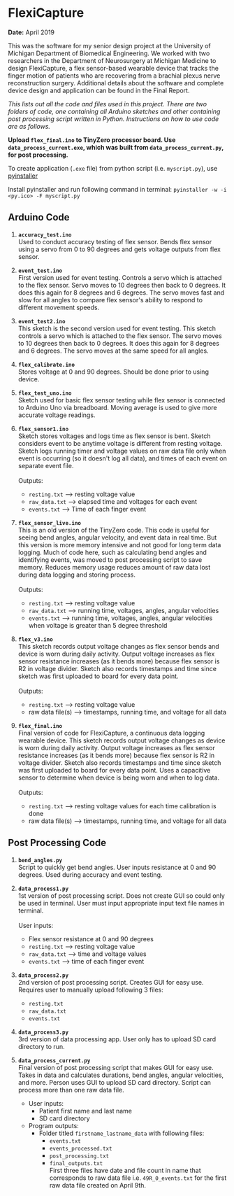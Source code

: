 # FlexiCapture

**Date:** April 2019

This was the software for my senior design project at the University of Michigan Department of Biomedical Engineering. We worked with two researchers in the Department of Neurosurgery at Michigan Medicine to design FlexiCapture, a flex sensor-based wearable device that tracks the finger motion of patients who are recovering from a brachial plexus nerve reconstruction surgery. Additional details about the software and complete device design and application can be found in the Final Report.

*This lists out all the code and files used in this project.*
*There are two folders of code, one containing all Arduino sketches and other containing post processing script written in Python.*
*Instructions on how to use code are as follows.*

**Upload `flex_final.ino` to TinyZero processor board. Use `data_process_current.exe`, which was built from `data_process_current.py`, for post processing.**

To create application (`.exe` file) from python script (i.e. `myscript.py`), use [pyinstaller](https://pyinstaller.readthedocs.io/en/stable/) 

Install pyinstaller and run following command in terminal:
`pyinstaller -w -i <py.ico> -F myscript.py`

## Arduino Code

1. **`accuracy_test.ino`**<br/>Used to conduct accuracy testing of flex sensor. Bends flex sensor using a servo from 0 to 90 degrees and gets voltage outputs from flex sensor.

2. **`event_test.ino`**<br/>First version used for event testing. Controls a servo which is attached to the flex sensor. Servo moves to 10 degrees then back to 0 degrees. It does this again for 8 degrees and 6 degrees. The servo moves fast and slow for all angles to compare flex sensor's ability to respond to different movement speeds.

3. **`event_test2.ino`**<br/>This sketch is the second version used for event testing. This sketch controls a servo which is attached to the flex sensor. The servo moves to 10 degrees then back to 0 degrees. It does this again for 8 degrees and 6 degrees. The servo moves at the same speed for all angles.

4. **`flex_calibrate.ino`**<br/>Stores voltage at 0 and 90 degrees. Should be done prior to using device.

5. **`flex_test_uno.ino`**<br/>Sketch used for basic flex sensor testing while flex sensor is connected to Arduino Uno via breadboard. Moving average is used to give more accurate voltage readings.

6. **`flex_sensor1.ino`**<br/>Sketch stores voltages and logs time as flex sensor is bent. Sketch considers event to be anytime voltage is different from resting voltage. Sketch logs running timer and voltage values on raw data file only when event is occurring (so it doesn't log all data), and times of each event on separate event file.\
\
Outputs:
    - `resting.txt` --> resting voltage value
    - `raw_data.txt` --> elapsed time and voltages for each event
    - `events.txt` --> Time of each finger event
         
7. **`flex_sensor_live.ino`**<br/>This is an old version of the TinyZero code. This code is useful for seeing bend angles, angular velocity, and event data in real time. But this version is more memory intensive and not good for long term data logging. Much of code here, such as calculating bend angles and identifying events, was moved to post processing script to save memory. Reduces memory usage reduces amount of raw data lost during data logging and storing process.\
\
Outputs:
    - `resting.txt` --> resting voltage value
    - `raw_data.txt` --> running time, voltages, angles, angular velocities
    - `events.txt` --> running time, voltages, angles, angular velocities when voltage is greater than 5 degree threshold
         
8. **`flex_v3.ino`**<br/>This sketch records output voltage changes as flex sensor bends and device is worn during daily activity. Output voltage increases as flex sensor resistance increases (as it bends more) because flex sensor is R2 in voltage divider. Sketch also records timestamps and time since sketch was first uploaded to board for every data point.\
\
Outputs: 
    - `resting.txt` --> resting voltage value
    - raw data file(s) --> timestamps, running time, and voltage for all data
         
9. **`flex_final.ino`**<br/>Final version of code for FlexiCapture, a continuous data logging wearable device. This sketch records output voltage changes as device is worn during daily activity. Output voltage increases as flex sensor resistance increases (as it bends more) because flex sensor is R2 in voltage divider. Sketch also records timestamps and time since sketch was first uploaded to board for every data point. Uses a capacitive sensor to determine when device is being worn and when to log data.\
\
Outputs:
    - `resting.txt` --> resting voltage values for each time calibration is done
    - raw data file(s) --> timestamps, running time, and voltage for all data

## Post Processing Code

1. **`bend_angles.py`**<br/>Script to quickly get bend angles. User inputs resistance at 0 and 90 degrees. Used during accuracy and event testing.

2. **`data_process1.py`**<br/>1st version of post processing script. Does not create GUI so could only be used in terminal. User must input appropriate input text file names in terminal.\
\
User inputs:
    - Flex sensor resistance at 0 and 90 degrees
    - `resting.txt` --> resting voltage value
    - `raw_data.txt` --> time and voltage values
    - `events.txt` --> time of each finger event

3. **`data_process2.py`**<br/>2nd version of post processing script. Creates GUI for easy use. Requires user to manually upload following 3 files:
    - `resting.txt`
    - `raw_data.txt`
    - `events.txt`

4. **`data_process3.py`**<br/>3rd version of data processing app. User only has to upload SD card directory to run.

5. **`data_process_current.py`**<br/>Final version of post processing script that makes GUI for easy use. Takes in data and calculates durations, bend angles, angular velocities, and more. Person uses GUI to upload SD card directory. Script can process more than one raw data file.

    - User inputs:
        - Patient first name and last name
        - SD card directory
    - Program outputs:
        - Folder titled `firstname_lastname_data` with following files:
            - `events.txt`
            - `events_processed.txt`
            - `post_processing.txt`
            - `final_outputs.txt`
\
First three files have date and file count in name that corresponds to raw data file i.e. `49R_0_events.txt` for the first raw data file created on April 9th.
